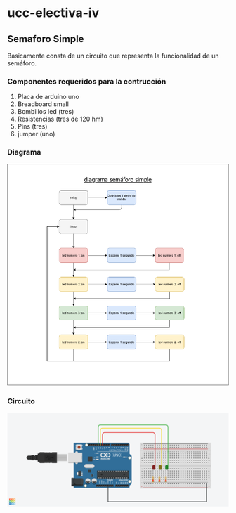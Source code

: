 # ucc-electiva-iv
## Semaforo Simple
Basicamente consta de un circuito  que representa la funcionalidad de un semáforo.
### Componentes requeridos para la contrucción 
1. Placa de arduino uno
2. Breadboard small
3. Bombillos led (tres)
4. Resistencias (tres de 120 hm)
5. Pins (tres)
6. jumper (uno)
### Diagrama
![Diagrama](../01-semaforoSimple/imgDiagramaSemaforoSimple.png)
### Circuito
![Diagrama](../01-semaforoSimple/imgCircuitoSemaforoSimple.png)


